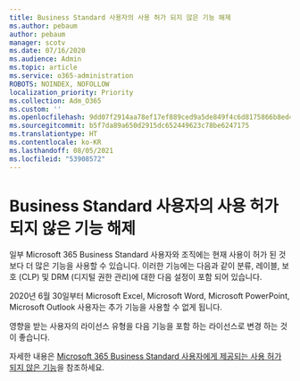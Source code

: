 ```yaml
---
title: Business Standard 사용자의 사용 허가 되지 않은 기능 해제
ms.author: pebaum
author: pebaum
manager: scotv
ms.date: 07/16/2020
ms.audience: Admin
ms.topic: article
ms.service: o365-administration
ROBOTS: NOINDEX, NOFOLLOW
localization_priority: Priority
ms.collection: Adm_O365
ms.custom: ''
ms.openlocfilehash: 9dd07f2914aa78ef17ef889ced9a5de849f4c6d8175866b8ed4a41cbd28b9510
ms.sourcegitcommit: b5f7da89a650d2915dc652449623c78be6247175
ms.translationtype: HT
ms.contentlocale: ko-KR
ms.lasthandoff: 08/05/2021
ms.locfileid: "53908572"
---
```

# <a name="unlicensed-features-turned-off-for-business-standard-users"></a>Business Standard 사용자의 사용 허가 되지 않은 기능 해제

일부 Microsoft 365 Business Standard 사용자와 조직에는 현재 사용이 허가 된 것 보다 더 많은 기능을 사용할 수 있습니다. 이러한 기능에는 다음과 같이 분류, 레이블, 보호 (CLP) 및 DRM (디지털 권한 관리)에 대한 다음 설정이 포함 되어 있습니다.
    
2020년 6월 30일부터 Microsoft Excel, Microsoft Word, Microsoft PowerPoint, Microsoft Outlook 사용자는 추가 기능을 사용할 수 없게 됩니다.

영향을 받는 사용자의 라이선스 유형을 다음 기능을 포함 하는 라이선스로 변경 하는 것이 좋습니다. 

자세한 내용은 [Microsoft 365 Business Standard 사용자에게 제공되는 사용 허가 되지 않은 기능](https://support.microsoft.com/help/4568654/extra-features-to-be-turned-off-for-microsoft-365-business-standard?preview)을 참조하세요.